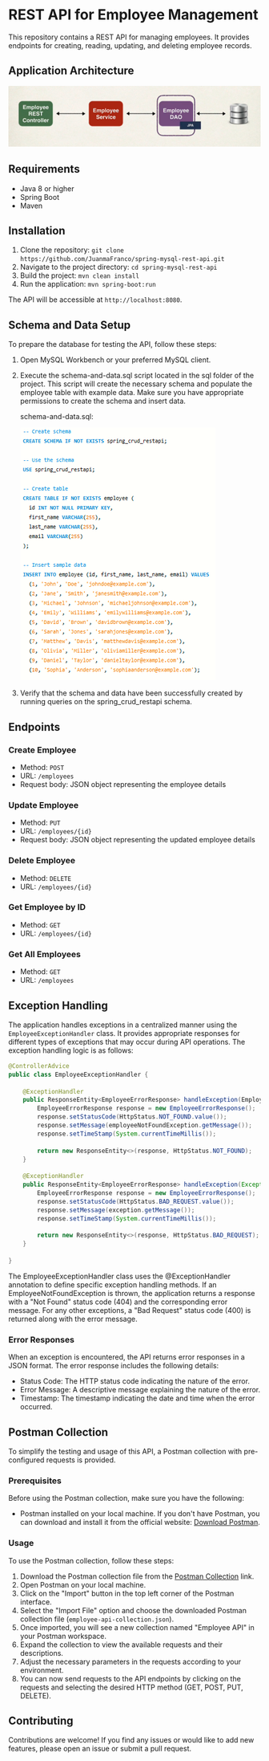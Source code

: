 # REST API for Employee Management

This repository contains a REST API for managing employees. It provides endpoints for creating, reading, updating, and deleting employee records.

## Application Architecture

![Architecture](images/architecture.png)

## Requirements

- Java 8 or higher
- Spring Boot
- Maven

## Installation

1. Clone the repository: `git clone https://github.com/JuanmaFranco/spring-mysql-rest-api.git`
2. Navigate to the project directory: `cd spring-mysql-rest-api`
3. Build the project: `mvn clean install`
4. Run the application: `mvn spring-boot:run`

The API will be accessible at `http://localhost:8080`.

## Schema and Data Setup

To prepare the database for testing the API, follow these steps:

1. Open MySQL Workbench or your preferred MySQL client.
2. Execute the schema-and-data.sql script located in the sql folder of the project. This script will create the necessary schema and populate the employee table with example data. Make sure you have appropriate permissions to create the schema and insert data.

    schema-and-data.sql:

    ![Schema and Data Script](images/schema-and-data-script.png)

3. Verify that the schema and data have been successfully created by running queries on the spring_crud_restapi schema.

## Endpoints

### Create Employee

- Method: `POST`
- URL: `/employees`
- Request body: JSON object representing the employee details

### Update Employee

- Method: `PUT`
- URL: `/employees/{id}`
- Request body: JSON object representing the updated employee details

### Delete Employee

- Method: `DELETE`
- URL: `/employees/{id}`

### Get Employee by ID

- Method: `GET`
- URL: `/employees/{id}`

### Get All Employees

- Method: `GET`
- URL: `/employees`

## Exception Handling

The application handles exceptions in a centralized manner using the `EmployeeExceptionHandler` class. It provides appropriate responses for different types of exceptions that may occur during API operations. The exception handling logic is as follows:

```java
@ControllerAdvice
public class EmployeeExceptionHandler {

    @ExceptionHandler
    public ResponseEntity<EmployeeErrorResponse> handleException(EmployeeNotFoundException employeeNotFoundException) {
        EmployeeErrorResponse response = new EmployeeErrorResponse();
        response.setStatusCode(HttpStatus.NOT_FOUND.value());
        response.setMessage(employeeNotFoundException.getMessage());
        response.setTimeStamp(System.currentTimeMillis());

        return new ResponseEntity<>(response, HttpStatus.NOT_FOUND);
    }

    @ExceptionHandler
    public ResponseEntity<EmployeeErrorResponse> handleException(Exception exception) {
        EmployeeErrorResponse response = new EmployeeErrorResponse();
        response.setStatusCode(HttpStatus.BAD_REQUEST.value());
        response.setMessage(exception.getMessage());
        response.setTimeStamp(System.currentTimeMillis());

        return new ResponseEntity<>(response, HttpStatus.BAD_REQUEST);
    }

}
```

The EmployeeExceptionHandler class uses the @ExceptionHandler annotation to define specific exception handling methods. If an EmployeeNotFoundException is thrown, the application returns a response with a "Not Found" status code (404) and the corresponding error message. For any other exceptions, a "Bad Request" status code (400) is returned along with the error message.

### Error Responses

When an exception is encountered, the API returns error responses in a JSON format. The error response includes the following details:

- Status Code: The HTTP status code indicating the nature of the error.
- Error Message: A descriptive message explaining the nature of the error.
- Timestamp: The timestamp indicating the date and time when the error occurred.

## Postman Collection

To simplify the testing and usage of this API, a Postman collection with pre-configured requests is provided.

### Prerequisites

Before using the Postman collection, make sure you have the following:

- Postman installed on your local machine. If you don't have Postman, you can download and install it from the official website: [Download Postman](https://www.postman.com/downloads/).

### Usage

To use the Postman collection, follow these steps:

1. Download the Postman collection file from the [Postman Collection](/postman/employee-api-collection.json) link.
2. Open Postman on your local machine.
3. Click on the "Import" button in the top left corner of the Postman interface.
4. Select the "Import File" option and choose the downloaded Postman collection file (`employee-api-collection.json`).
5. Once imported, you will see a new collection named "Employee API" in your Postman workspace.
6. Expand the collection to view the available requests and their descriptions.
7. Adjust the necessary parameters in the requests according to your environment.
8. You can now send requests to the API endpoints by clicking on the requests and selecting the desired HTTP method (GET, POST, PUT, DELETE).

## Contributing

Contributions are welcome! If you find any issues or would like to add new features, please open an issue or submit a pull request.